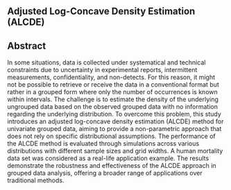 ## Adjusted Log-Concave Density Estimation (ALCDE)

## Abstract

In some situations, data is collected under systematical and technical constraints due to uncertainty in experimental reports, intermittent measurements, confidentiality, and non-detects. For this reason, it might not be possible to retrieve or receive the data in a conventional format but rather in a grouped form where only the number of occurrences is known within intervals. The challenge is to estimate the density of the underlying ungrouped data based on the observed grouped data with no information regarding the underlying distribution. To overcome this problem, this study introduces an adjusted log-concave density estimation (ALCDE) method for univariate grouped data, aiming to provide a non-parametric approach that does not rely on specific distributional assumptions. The performance of the ALCDE method is evaluated through simulations across various distributions with different sample sizes and grid widths. A human mortality data set was considered as a real-life application example. The results demonstrate the robustness and effectiveness of the ALCDE approach in grouped data analysis, offering a broader range of applications over traditional methods.

